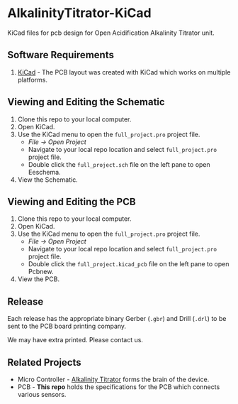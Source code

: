 # AlkalinityTitrator-KiCad

KiCad files for pcb design for Open Acidification Alkalinity Titrator unit.

## Software Requirements

1. [KiCad](https://kicad.org/) - The PCB layout was created with KiCad which works on multiple platforms.

## Viewing and Editing the Schematic

1. Clone this repo to your local computer.
1. Open KiCad.
1. Use the KiCad menu to open the `full_project.pro` project file.
    * _File -> Open Project_
    * Navigate to your local repo location and select `full_project.pro` project file.
    * Double click the `full_project.sch` file on the left pane to open Eeschema.
1. View the Schematic.

## Viewing and Editing the PCB

1. Clone this repo to your local computer.
1. Open KiCad.
1. Use the KiCad menu to open the `full_project.pro` project file.
    * _File -> Open Project_
    * Navigate to your local repo location and select `full_project.pro` project file.
    * Double click the `full_project.kicad_pcb` file on the left pane to open Pcbnew.
1. View the PCB.

## Release

Each release has the appropriate binary Gerber (`.gbr`) and Drill (`.drl`) to be sent to the PCB board printing company.

We may have extra printed. Please contact us.

## Related Projects

* Micro Controller - [Alkalinity Titrator](https://github.com/Open-Acidification/AlkalinityTitrator) forms the brain of the device.
* PCB - __This repo__ holds the specifications for the PCB which connects various sensors.
